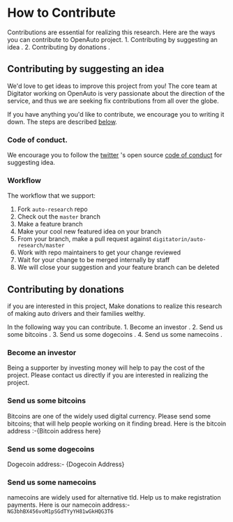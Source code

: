 # How to Contribute
Contributions are essential for realizing this research. Here are the ways you can contribute to OpenAuto project.
1. 
Contributing by suggesting an idea .
2. 
Contributing by donations .

## Contributing by suggesting an idea

We'd love to get ideas to improve this project from you! The core team at Digitator working on OpenAuto is very passionate about the direction of the service, and thus we are seeking fix contributions from all over the globe.

If you have anything you'd like to contribute, we encourage you to  writing it down. The steps are described [below](#Workflow).

### Code of conduct.

We encourage you to follow the [twitter](https://twitter.com)
's open source [code of conduct](https://engineering.twitter.com/opensource/code-of-conduct)
for suggesting idea.

### Workflow

The workflow that we support:

1.  Fork `auto-research` repo
2.  Check out the `master` branch
3.  Make a feature branch
4.  Make your cool new featured idea on your branch
6.  From your branch, make a pull request against `digitatorin/auto-research/master`
7.  Work with repo maintainers to get your change reviewed
8.  Wait for your change to be merged internally by staff
9.  We will close your suggestion and your feature branch can be deleted

## Contributing by donations

if you are interested in this project, Make donations to realize this research of making auto drivers and their families welthy.

In the following way you can contribute.
1. 
Become an investor .
2. 
Send us some bitcoins .
3. 
Send us some dogecoins .
4. 
Send us some namecoins .

### Become an investor

Being a supporter by investing money will help to pay the cost of the project.
Please contact us directly if you are interested in realizing the project.

### Send us some bitcoins

Bitcoins are one of the widely used digital currency. 
Please send some bitcoins; that will help people working on it finding bread.
Here is the bitcoin address :-{Bitcoin address here}

### Send us some dogecoins

Dogecoin address:- {Dogecoin Address}

### Send us some namecoins

namecoins are widely used for alternative tld.
Help us to make registration payments.
Here is our namecoin address:-`NG3bhBX456voM1pSGdTYyYH81wGkHQG3T6`